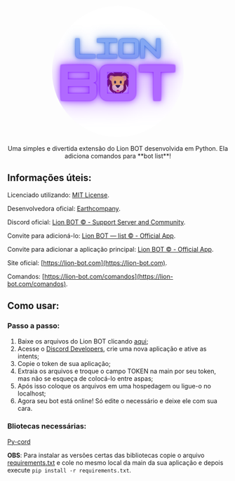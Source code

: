 <div align="center">
  <img src="https://github.com/FelipeSavazii/Lion-BOT/blob/main/Lion%20bot.png?raw=true" width="300" style="border-radius: 50%;">
</div>

<p align=center>Uma simples e divertida extensão do Lion BOT desenvolvida em Python. Ela adiciona comandos para **bot list**!</p>

## Informações úteis:

Licenciado utilizando: [MIT License](https://github.com/FelipeSavazii/Lion-BOT/blob/main/LICENSE).

Desenvolvedora oficial: [Earthcompany](https://earthcompany.com.br).

Discord oficial: [Lion BOT © - Support Server and Community](https://discord.gg/KSvuX2fpCn).

Convite para adicioná-lo: [Lion BOT — list © - Official App](https://discord.com/api/oauth2/authorize?client_id=954828431797932072&permissions=8&scope=bot).

Convite para adicionar a aplicação principal: [Lion BOT © - Official App](https://discord.com/api/oauth2/authorize?client_id=858380932187947049&permissions=8&scope=bot).

Site oficial: [https://lion-bot.com](https://lion-bot.com).

Comandos: [https://lion-bot.com/comandos](https://lion-bot.com/comandos).

## Como usar:

### Passo a passo:

  1. Baixe os arquivos do Lion BOT clicando [aqui](https://github.com/FelipeSavazii/Lion-BOT/archive/refs/heads/main.zip);
  2. Acesse o [Discord Developers](https://discord.com/developers), crie uma nova aplicação e ative as intents;
  3. Copie o token de sua aplicação;
  4. Extraia os arquivos e troque o campo TOKEN na main por seu token, mas não se esqueça de colocá-lo entre aspas;
  5. Após isso coloque os arquivos em uma hospedagem ou ligue-o no localhost;
  6. Agora seu bot está online! Só edite o necessário e deixe ele com sua cara.

### Bliotecas necessárias:

[Py-cord](github.com/Pycord-Development/Pycord/)

**OBS**: Para instalar as versões certas das bibliotecas copie o arquivo [requirements.txt](https://github.com/FelipeSavazii/Lion-BOT/blob/main/requirements.txt) e cole no mesmo local da main da sua aplicação e depois execute `pip install -r requirements.txt`.
